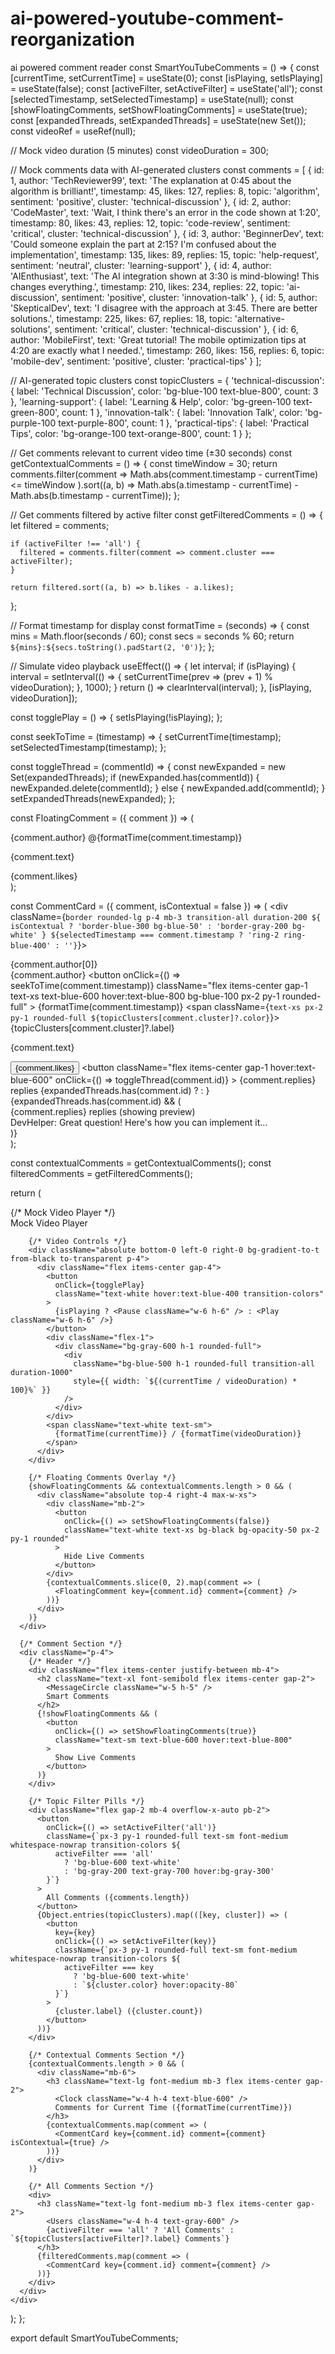 # ai-powered-youtube-comment-reorganization
ai powered comment reader
const SmartYouTubeComments = () => {
  const [currentTime, setCurrentTime] = useState(0);
  const [isPlaying, setIsPlaying] = useState(false);
  const [activeFilter, setActiveFilter] = useState('all');
  const [selectedTimestamp, setSelectedTimestamp] = useState(null);
  const [showFloatingComments, setShowFloatingComments] = useState(true);
  const [expandedThreads, setExpandedThreads] = useState(new Set());
  const videoRef = useRef(null);

  // Mock video duration (5 minutes)
  const videoDuration = 300;

  // Mock comments data with AI-generated clusters
  const comments = [
    {
      id: 1,
      author: 'TechReviewer99',
      text: 'The explanation at 0:45 about the algorithm is brilliant!',
      timestamp: 45,
      likes: 127,
      replies: 8,
      topic: 'algorithm',
      sentiment: 'positive',
      cluster: 'technical-discussion'
    },
    {
      id: 2,
      author: 'CodeMaster',
      text: 'Wait, I think there\'s an error in the code shown at 1:20',
      timestamp: 80,
      likes: 43,
      replies: 12,
      topic: 'code-review',
      sentiment: 'critical',
      cluster: 'technical-discussion'
    },
    {
      id: 3,
      author: 'BeginnerDev',
      text: 'Could someone explain the part at 2:15? I\'m confused about the implementation',
      timestamp: 135,
      likes: 89,
      replies: 15,
      topic: 'help-request',
      sentiment: 'neutral',
      cluster: 'learning-support'
    },
    {
      id: 4,
      author: 'AIEnthusiast',
      text: 'The AI integration shown at 3:30 is mind-blowing! This changes everything.',
      timestamp: 210,
      likes: 234,
      replies: 22,
      topic: 'ai-discussion',
      sentiment: 'positive',
      cluster: 'innovation-talk'
    },
    {
      id: 5,
      author: 'SkepticalDev',
      text: 'I disagree with the approach at 3:45. There are better solutions.',
      timestamp: 225,
      likes: 67,
      replies: 18,
      topic: 'alternative-solutions',
      sentiment: 'critical',
      cluster: 'technical-discussion'
    },
    {
      id: 6,
      author: 'MobileFirst',
      text: 'Great tutorial! The mobile optimization tips at 4:20 are exactly what I needed.',
      timestamp: 260,
      likes: 156,
      replies: 6,
      topic: 'mobile-dev',
      sentiment: 'positive',
      cluster: 'practical-tips'
    }
  ];

  // AI-generated topic clusters
  const topicClusters = {
    'technical-discussion': { label: 'Technical Discussion', color: 'bg-blue-100 text-blue-800', count: 3 },
    'learning-support': { label: 'Learning & Help', color: 'bg-green-100 text-green-800', count: 1 },
    'innovation-talk': { label: 'Innovation Talk', color: 'bg-purple-100 text-purple-800', count: 1 },
    'practical-tips': { label: 'Practical Tips', color: 'bg-orange-100 text-orange-800', count: 1 }
  };

  // Get comments relevant to current video time (±30 seconds)
  const getContextualComments = () => {
    const timeWindow = 30;
    return comments.filter(comment => 
      Math.abs(comment.timestamp - currentTime) <= timeWindow
    ).sort((a, b) => Math.abs(a.timestamp - currentTime) - Math.abs(b.timestamp - currentTime));
  };

  // Get comments filtered by active filter
  const getFilteredComments = () => {
    let filtered = comments;
    
    if (activeFilter !== 'all') {
      filtered = comments.filter(comment => comment.cluster === activeFilter);
    }
    
    return filtered.sort((a, b) => b.likes - a.likes);
  };

  // Format timestamp for display
  const formatTime = (seconds) => {
    const mins = Math.floor(seconds / 60);
    const secs = seconds % 60;
    return `${mins}:${secs.toString().padStart(2, '0')}`;
  };

  // Simulate video playback
  useEffect(() => {
    let interval;
    if (isPlaying) {
      interval = setInterval(() => {
        setCurrentTime(prev => (prev + 1) % videoDuration);
      }, 1000);
    }
    return () => clearInterval(interval);
  }, [isPlaying, videoDuration]);

  const togglePlay = () => {
    setIsPlaying(!isPlaying);
  };

  const seekToTime = (timestamp) => {
    setCurrentTime(timestamp);
    setSelectedTimestamp(timestamp);
  };

  const toggleThread = (commentId) => {
    const newExpanded = new Set(expandedThreads);
    if (newExpanded.has(commentId)) {
      newExpanded.delete(commentId);
    } else {
      newExpanded.add(commentId);
    }
    setExpandedThreads(newExpanded);
  };

  const FloatingComment = ({ comment }) => (
    <div className="bg-black bg-opacity-80 text-white text-sm p-2 rounded-lg mb-2 max-w-xs animate-pulse">
      <div className="flex items-center gap-2 mb-1">
        <span className="font-medium">{comment.author}</span>
        <span className="text-xs opacity-75">@{formatTime(comment.timestamp)}</span>
      </div>
      <p className="text-xs leading-tight">{comment.text}</p>
      <div className="flex items-center gap-2 mt-1">
        <ThumbsUp className="w-3 h-3" />
        <span className="text-xs">{comment.likes}</span>
      </div>
    </div>
  );

  const CommentCard = ({ comment, isContextual = false }) => (
    <div className={`border rounded-lg p-4 mb-3 transition-all duration-200 ${
      isContextual ? 'border-blue-300 bg-blue-50' : 'border-gray-200 bg-white'
    } ${selectedTimestamp === comment.timestamp ? 'ring-2 ring-blue-400' : ''}`}>
      <div className="flex items-start gap-3">
        <div className="w-8 h-8 bg-gray-300 rounded-full flex items-center justify-center text-sm font-medium">
          {comment.author[0]}
        </div>
        <div className="flex-1">
          <div className="flex items-center gap-2 mb-1">
            <span className="font-medium text-sm">{comment.author}</span>
            <button
              onClick={() => seekToTime(comment.timestamp)}
              className="flex items-center gap-1 text-xs text-blue-600 hover:text-blue-800 bg-blue-100 px-2 py-1 rounded-full"
            >
              <Clock className="w-3 h-3" />
              {formatTime(comment.timestamp)}
            </button>
            <span className={`text-xs px-2 py-1 rounded-full ${topicClusters[comment.cluster]?.color}`}>
              {topicClusters[comment.cluster]?.label}
            </span>
          </div>
          <p className="text-sm text-gray-700 mb-2">{comment.text}</p>
          <div className="flex items-center gap-4 text-xs text-gray-500">
            <button className="flex items-center gap-1 hover:text-blue-600">
              <ThumbsUp className="w-3 h-3" />
              {comment.likes}
            </button>
            <button 
              className="flex items-center gap-1 hover:text-blue-600"
              onClick={() => toggleThread(comment.id)}
            >
              <Reply className="w-3 h-3" />
              {comment.replies} replies
              {expandedThreads.has(comment.id) ? 
                <ChevronUp className="w-3 h-3" /> : 
                <ChevronDown className="w-3 h-3" />
              }
            </button>
          </div>
          {expandedThreads.has(comment.id) && (
            <div className="mt-3 pl-4 border-l-2 border-gray-200">
              <div className="text-xs text-gray-500 mb-2">
                {comment.replies} replies (showing preview)
              </div>
              <div className="bg-gray-50 p-2 rounded text-sm">
                <span className="font-medium">DevHelper:</span> Great question! Here's how you can implement it...
              </div>
            </div>
          )}
        </div>
      </div>
    </div>
  );

  const contextualComments = getContextualComments();
  const filteredComments = getFilteredComments();

  return (
    <div className="max-w-4xl mx-auto bg-gray-50 min-h-screen">
      {/* Mock Video Player */}
      <div className="relative bg-black aspect-video">
        <div className="absolute inset-0 flex items-center justify-center text-white text-xl">
          Mock Video Player
        </div>
        
        {/* Video Controls */}
        <div className="absolute bottom-0 left-0 right-0 bg-gradient-to-t from-black to-transparent p-4">
          <div className="flex items-center gap-4">
            <button
              onClick={togglePlay}
              className="text-white hover:text-blue-400 transition-colors"
            >
              {isPlaying ? <Pause className="w-6 h-6" /> : <Play className="w-6 h-6" />}
            </button>
            <div className="flex-1">
              <div className="bg-gray-600 h-1 rounded-full">
                <div 
                  className="bg-blue-500 h-1 rounded-full transition-all duration-1000"
                  style={{ width: `${(currentTime / videoDuration) * 100}%` }}
                />
              </div>
            </div>
            <span className="text-white text-sm">
              {formatTime(currentTime)} / {formatTime(videoDuration)}
            </span>
          </div>
        </div>

        {/* Floating Comments Overlay */}
        {showFloatingComments && contextualComments.length > 0 && (
          <div className="absolute top-4 right-4 max-w-xs">
            <div className="mb-2">
              <button
                onClick={() => setShowFloatingComments(false)}
                className="text-white text-xs bg-black bg-opacity-50 px-2 py-1 rounded"
              >
                Hide Live Comments
              </button>
            </div>
            {contextualComments.slice(0, 2).map(comment => (
              <FloatingComment key={comment.id} comment={comment} />
            ))}
          </div>
        )}
      </div>

      {/* Comment Section */}
      <div className="p-4">
        {/* Header */}
        <div className="flex items-center justify-between mb-4">
          <h2 className="text-xl font-semibold flex items-center gap-2">
            <MessageCircle className="w-5 h-5" />
            Smart Comments
          </h2>
          {!showFloatingComments && (
            <button
              onClick={() => setShowFloatingComments(true)}
              className="text-sm text-blue-600 hover:text-blue-800"
            >
              Show Live Comments
            </button>
          )}
        </div>

        {/* Topic Filter Pills */}
        <div className="flex gap-2 mb-4 overflow-x-auto pb-2">
          <button
            onClick={() => setActiveFilter('all')}
            className={`px-3 py-1 rounded-full text-sm font-medium whitespace-nowrap transition-colors ${
              activeFilter === 'all' 
                ? 'bg-blue-600 text-white' 
                : 'bg-gray-200 text-gray-700 hover:bg-gray-300'
            }`}
          >
            All Comments ({comments.length})
          </button>
          {Object.entries(topicClusters).map(([key, cluster]) => (
            <button
              key={key}
              onClick={() => setActiveFilter(key)}
              className={`px-3 py-1 rounded-full text-sm font-medium whitespace-nowrap transition-colors ${
                activeFilter === key 
                  ? 'bg-blue-600 text-white' 
                  : `${cluster.color} hover:opacity-80`
              }`}
            >
              {cluster.label} ({cluster.count})
            </button>
          ))}
        </div>

        {/* Contextual Comments Section */}
        {contextualComments.length > 0 && (
          <div className="mb-6">
            <h3 className="text-lg font-medium mb-3 flex items-center gap-2">
              <Clock className="w-4 h-4 text-blue-600" />
              Comments for Current Time ({formatTime(currentTime)})
            </h3>
            {contextualComments.map(comment => (
              <CommentCard key={comment.id} comment={comment} isContextual={true} />
            ))}
          </div>
        )}

        {/* All Comments Section */}
        <div>
          <h3 className="text-lg font-medium mb-3 flex items-center gap-2">
            <Users className="w-4 h-4 text-gray-600" />
            {activeFilter === 'all' ? 'All Comments' : `${topicClusters[activeFilter]?.label} Comments`}
          </h3>
          {filteredComments.map(comment => (
            <CommentCard key={comment.id} comment={comment} />
          ))}
        </div>
      </div>
    </div>
  );
};

export default SmartYouTubeComments;
